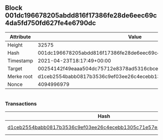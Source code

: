 ## Block 001dc196678205abdd816f17386fe28de6eec69c4da5fd750fd627fe4e6790dc

Attribute | Value
--- | ---
Height | 32575
Hash | 001dc196678205abdd816f17386fe28de6eec69c4da5fd750fd627fe4e6790dc
Timestamp | 2021-04-23T18:17:49+00:00
Target | 00254142f49eaaa504dc75712e8378ad5316cbcead634704b3734b6271167cc4
Merke root | d1ceb2554babb0817b3536c9ef03ee26c4ecebb1305c71e57e36a6d5e4326329
Nonce | 4094996979

```

```

### Transactions

Hash | Amount
--- | ---
[d1ceb2554babb0817b3536c9ef03ee26c4ecebb1305c71e57e36a6d5e4326329](d1ceb2554babb0817b3536c9ef03ee26c4ecebb1305c71e57e36a6d5e4326329.md) | 10.00000000 SKEPTI 

